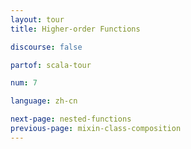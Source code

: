 ```yaml
---
layout: tour
title: Higher-order Functions

discourse: false

partof: scala-tour

num: 7

language: zh-cn

next-page: nested-functions
previous-page: mixin-class-composition
---
```

